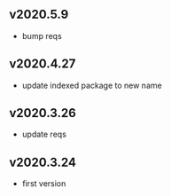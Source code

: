 

v2020.5.9
---------
* bump reqs

v2020.4.27
----------
* update indexed package to new name

v2020.3.26
----------
* update reqs

v2020.3.24
----------
* first version